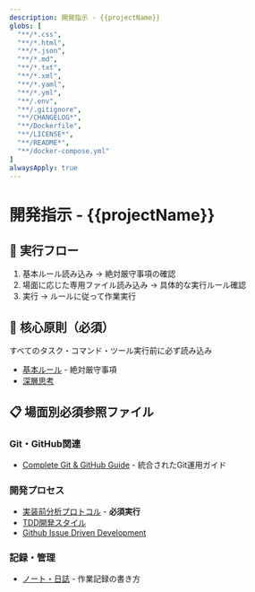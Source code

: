 ```yaml
---
description: 開発指示 - {{projectName}}
globs: [
  "**/*.css",
  "**/*.html",
  "**/*.json",
  "**/*.md",
  "**/*.txt",
  "**/*.xml",
  "**/*.yaml",
  "**/*.yml",
  "**/.env",
  "**/.gitignore",
  "**/CHANGELOG*",
  "**/Dockerfile",
  "**/LICENSE*",
  "**/README*",
  "**/docker-compose.yml"
]
alwaysApply: true
---
```


# 開発指示 - {{projectName}}

## 🔄 実行フロー

1. 基本ルール読み込み → 絶対厳守事項の確認
2. 場面に応じた専用ファイル読み込み → 具体的な実行ルール確認
3. 実行 → ルールに従って作業実行

## 🚨 核心原則（必須）

すべてのタスク・コマンド・ツール実行前に必ず読み込み

- [基本ルール](./instructions/core/base.md) - 絶対厳守事項
- [深層思考](./instructions/core/deep-think.md)

## 📋 場面別必須参照ファイル

### Git・GitHub関連

- [Complete Git & GitHub Guide](./instructions/workflows/git-complete.md) - 統合されたGit運用ガイド

### 開発プロセス

- [実装前分析プロトコル](./instructions/methodologies/implementation-analysis.md) - **必須実行**
- [TDD開発スタイル](./instructions/methodologies/tdd.md)
- [Github Issue Driven Development](./instructions/methodologies/github-idd.md)

### 記録・管理

- [ノート・日誌](./instructions/note.md) - 作業記録の書き方